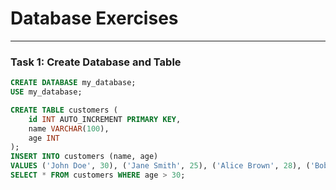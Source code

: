 # Database Exercises

---

### Task 1: Create Database and Table
```sql
CREATE DATABASE my_database;
USE my_database;

CREATE TABLE customers (
    id INT AUTO_INCREMENT PRIMARY KEY,
    name VARCHAR(100),
    age INT
);
INSERT INTO customers (name, age) 
VALUES ('John Doe', 30), ('Jane Smith', 25), ('Alice Brown', 28), ('Bob White', 40);
SELECT * FROM customers WHERE age > 30;

